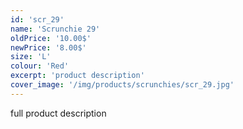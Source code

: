 ```yaml
---
id: 'scr_29'
name: 'Scrunchie 29'
oldPrice: '10.00$'
newPrice: '8.00$'
size: 'L'
colour: 'Red'
excerpt: 'product description'
cover_image: '/img/products/scrunchies/scr_29.jpg'
---
```

full product description
